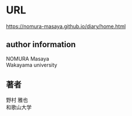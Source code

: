 # URL  
https://nomura-masaya.github.io/diary/home.html  
  
## author information  
NOMURA Masaya  
Wakayama university
  
## 著者  
野村 雅也  
和歌山大学
